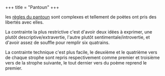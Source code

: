 +++
title = "Pantoun"
+++

les [règles du pantoun](https://fr.wikipedia.org/wiki/Pantoum) sont complexes et tellement de poètes ont pris des libertés avec elles.

La contrainte la plus restrictive c'est d'avoir deux idées à exprimer, une plutôt descriptive/extravertie, l'autre plutôt sentimentale/introvertie, et d'avoir assez de souffle pour remplir six quatrains.

La contrainte technique c'est plus facile, le deuxième et le quatrième vers de chaque strophe sont repris respectivement comme premier et troisième vers de la strophe suivante,
le tout dernier vers du poème reprend le premier.
